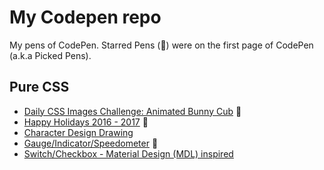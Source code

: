 # My Codepen repo
My pens of CodePen. Starred Pens (:star2:) were on the first page of CodePen (a.k.a Picked Pens).

## Pure CSS

* [Daily CSS Images Challenge: Animated Bunny Cub](http://codepen.io/jordanamorais/full/VPepXW/) :star2:
* [Happy Holidays 2016 - 2017](http://codepen.io/jordanamorais/full/dOLPmW/) :star2:
* [Character Design Drawing](http://codepen.io/jordanamorais/full/mErgBN/)
* [Gauge/Indicator/Speedometer](http://codepen.io/jordanamorais/full/PNQLOb/) :star2:
* [Switch/Checkbox - Material Design (MDL) inspired](http://codepen.io/jordanamorais/full/adxbMV/)
